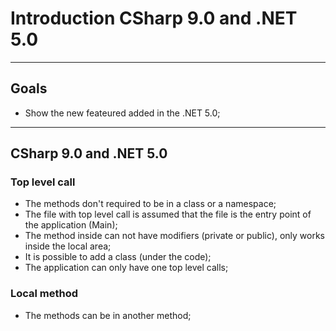 ﻿# Introduction CSharp 9.0 and .NET 5.0
---

## Goals
- Show the new feateured added in the .NET 5.0;

---
## CSharp 9.0 and .NET 5.0

### Top level call

- The methods don't required to be in a class or a namespace;
- The file with top level call is assumed that the file is the entry point of the application (Main);
- The method inside can not have modifiers (private or public), only works inside the local area;
- It is possible to add a class (under the code);
- The application can only have one top level calls;



### Local method

- The methods can be in another method;